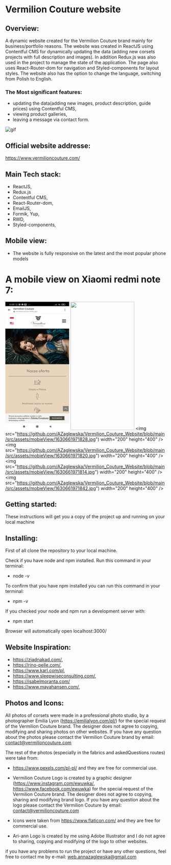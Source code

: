 # Vermilion Couture website

## Overview:

A dynamic website created for the Vermilion Couture brand mainly for business/portfolio reasons.
The website was created in ReactJS using Contentful CMS for dynamically updating the data (adding new corsets projects with full description and images). In addition Redux.js was also used in the project to manage the state of the application. The page also uses React-Router-dom for navigation and Styled-components for layout styles. The website also has the option to change the language, switching from Polish to English.

### The Most significant features:

- updating the data(adding new images, product description, guide prices) using Contentful CMS,
- viewing product galleries,
- leaving a message via contact form.

![gif](https://github.com/AZaglewska/Vermilion_Couture_Website/blob/main/src/assets/gif/Peek%202021-09-03%2011-16.gif)

## Official website addresse:

https://www.vermilioncouture.com/

## Main Tech stack:

- ReactJS,
- Redux.js
- Contentful CMS,
- React-Router-dom,
- EmailJS,
- Formik, Yup,
- RWD,
- Styled-components,

## Mobile view:

- The website is fully responsive on the latest and the most popular phone models

# A mobile view on Xiaomi redmi note 7:

<img src="https://github.com/AZaglewska/Vermilion_Couture_Website/blob/main/src/assets/mobieView/1630661971850.jpg" width="200" height="400" /> <img src="https://github.com/AZaglewska/Vermilion_Couture_Website/blob/main/src/assets/mobieView 1630661971799.jpg" width="200" height="400" >
<img src="https://github.com/AZaglewska/Vermilion_Couture_Website/blob/main/src/assets/mobieView/1630661971828.jpg") width="200" height="400" /> <img src="https://github.com/AZaglewska/Vermilion_Couture_Website/blob/main/src/assets/mobieView/1630661971820.jpg") width="200" height="400" />
<img src="https://github.com/AZaglewska/Vermilion_Couture_Website/blob/main/src/assets/mobieView/1630661971814.jpg") width="200" height="400" /> <img src="https://github.com/AZaglewska/Vermilion_Couture_Website/blob/main/src/assets/mobieView/1630661971842.jpg") width="200" height="400" />

## Getting started:

These instructions will get you a copy of the project up and running on your local machine

## Installing:

First of all clone the repository to your local machine.

Check if you have node and npm installed. Run this command in your terminal:

- node -v

To confirm that you have npm installed you can run this command in your terminal:

- npm -v

If you checked your node and npm run a development server with:

- npm start

Browser will automatically open localhost:3000/

## Website Inspiration:

- https://ziadnakad.com/,
- https://rino-pelle.com/,
- https://www.karl.com/pl,
- https://www.sleepwiseconsulting.com/,
- https://isabelmoranta.com/
- https://www.mayahansen.com/,

## Photos and Icons:

All photos of corsets were made in a professional photo studio, by a photographer Emilia Lyon (https://emilialyon.com/pl/) for the special request of the Vermilion Couture brand. The designer does not agree to copying, modifying and sharing photos on other websites. If you have any question about the photos please contact the Vermilion Couture brand by email: contact@vermilioncouture.com

The rest of the photos (especially in the fabrics and askedQuestions routes) were take from:

- https://www.pexels.com/pl-pl/ and they are free for commercial use.

- Vermilion Couture Logo is created by a graphic designer (https://www.instagram.com/ewuwka/, https://www.facebook.com/ewuwka) for the special request of the Vermilion Couture brand. The designer does not agree to copying, sharing and modifying brand logo. If you have any question about the logo please contact the Vermilion Couture by email: contact@vermilioncouture.com

- Icons were taken from https://www.flaticon.com/ and they are free for commercial use.

- Ari-ann Logo is created by me using Adobe Illustrator and I do not agree to sharing, copying and modifying of the logo to other websites.

if you have any problems to run the project or have any other questions, feel free to contact me by e-mail:
web.annazaglewska@gmail.com

